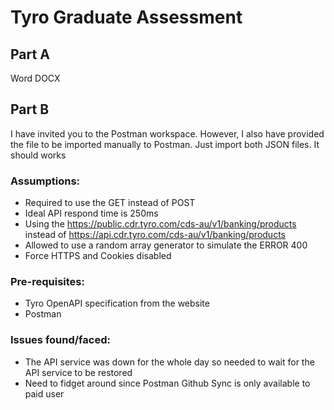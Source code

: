 # Tyro Graduate Assessment

## Part A

Word DOCX

## Part B

I have invited you to the Postman workspace. However, I also have provided the file to be imported manually to Postman. Just import both JSON files. It should works

### Assumptions:

- Required to use the GET instead of POST
- Ideal API respond time is 250ms
- Using the <https://public.cdr.tyro.com/cds-au/v1/banking/products> instead of <https://api.cdr.tyro.com/cds-au/v1/banking/products>
- Allowed to use a random array generator to simulate the ERROR 400
- Force HTTPS and Cookies disabled

### Pre-requisites:

- Tyro OpenAPI specification from the website
- Postman

### Issues found/faced:

- The API service was down for the whole day so needed to wait for the API service to be restored
- Need to fidget around since Postman Github Sync is only available to paid user
